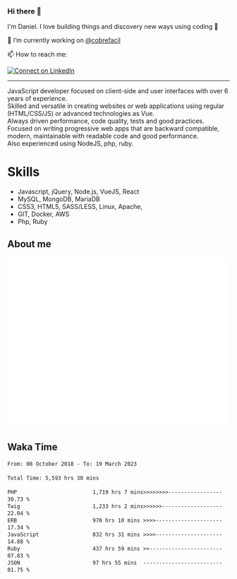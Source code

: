 ### Hi there 👋

I'm Daniel. I love building things and discovery new ways using coding :raised_hands: 

🔭 I’m currently working on [@cobrefacil](https://www.cobrefacil.com.br/)

📫 How to reach me:

[![Connect on LinkedIn](https://img.shields.io/badge/--linkedin?label=LinkedIn&logo=LinkedIn&style=social)](https://www.linkedin.com/in/daniel-cerverizzo/)

---

JavaScript developer focused on client-side and user interfaces with over 6 years of experience.  
Skilled and versatile in creating websites or web applications using regular (HTML/CSS/JS) or advanced technologies as Vue.  
Always driven performance, code quality, tests and good practices.  
 Focused on writing progressive web apps that are backward compatible, modern, maintainable with readable code and good performance.  
Also experienced using NodeJS, php, ruby. 


# Skills

 - Javascript, jQuery, Node.js, VueJS, React
 - MySQL, MongoDB, MariaDB    
 - CSS3, HTML5, SASS/LESS,  Linux, Apache,
 - GIT, Docker, AWS
 - Php, Ruby

## About me

![Metrics](/github-metrics.svg)

## Waka Time

<!--START_SECTION:waka-->

```text
From: 08 October 2018 - To: 19 March 2023

Total Time: 5,593 hrs 30 mins

PHP                        1,719 hrs 7 mins>>>>>>>>-----------------   30.73 %
Twig                       1,233 hrs 2 mins>>>>>>-------------------   22.04 %
ERB                        970 hrs 10 mins >>>>---------------------   17.34 %
JavaScript                 832 hrs 31 mins >>>>---------------------   14.88 %
Ruby                       437 hrs 59 mins >>-----------------------   07.83 %
JSON                       97 hrs 55 mins  -------------------------   01.75 %
```

<!--END_SECTION:waka-->

